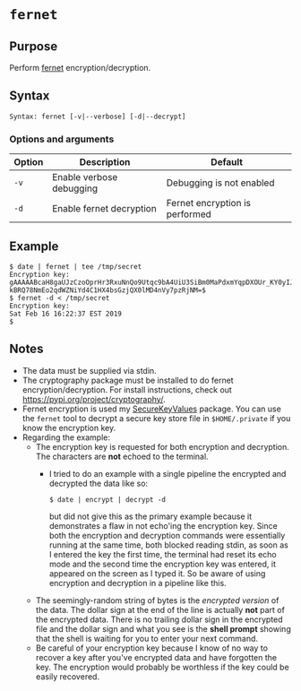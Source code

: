 # `fernet`

## Purpose
Perform [fernet](https://cryptography.io/en/latest/fernet) encryption/decryption.

## Syntax
```
Syntax: fernet [-v|--verbose] [-d|--decrypt]
```

### Options and arguments
| Option | Description | Default |
| ------ | ----------- | ------- |
|  `-v`  | Enable verbose debugging | Debugging is not enabled |
|  `-d`  | Enable fernet decryption | Fernet encryption is performed |

## Example

```
$ date | fernet | tee /tmp/secret
Encryption key: 
gAAAAABcaH8gaUJzCzoOprHr3RxuNnQo9Utqc9bA4UiU3SiBm0MaPdxmYqpDXOUr_KY0yIJ-kBRQ78NmEo2qdWZNiYd4C1HX4bsGzjQX0lMD4nVy7pzRjNM=$ 
$ fernet -d < /tmp/secret
Encryption key: 
Sat Feb 16 16:22:37 EST 2019
$ 
```

## Notes

- The data must be supplied via stdin.
- The cryptography package must be installed to do fernet encryption/decryption.  For install instructions, check out https://pypi.org/project/cryptography/.
- Fernet encryption is used my [SecureKeyValues](SecureKeyValues.md) package.  You can use the `fernet` tool to decrypt a secure key store file in `$HOME/.private` if you know the encryption key.
- Regarding the example:
  - The encryption key is requested for both encryption and decryption.  The characters are **not** echoed to the terminal.
    - I tried to do an example with a single pipeline the encrypted and decrypted the data like so:

        ```
        $ date | encrypt | decrypt -d
        ```

      but did not give this as the primary example because it demonstrates a flaw in not echo'ing the encryption key. Since both the encryption and decryption commands were essentially running at the same time, both blocked reading stdin, as soon as I entered the key the first time, the terminal had reset its echo mode and the second time the encryption key was entered, it appeared on the screen as I typed it.  So be aware of using encryption and decryption in a pipeline like this.
  - The seemingly-random string of bytes is the _encrypted version_ of the data.  The dollar sign at the end of the line is actually **not** part of the encrypted data.  There is no trailing dollar sign in the encrypted file and the dollar sign and what you see is the **shell prompt** showing that the shell is waiting for you to enter your next command.
  - Be careful of your encryption key because I know of no way to recover a key after you've encrypted data and have forgotten the key.  The encryption would probably be worthless if the key could be easily recovered.
